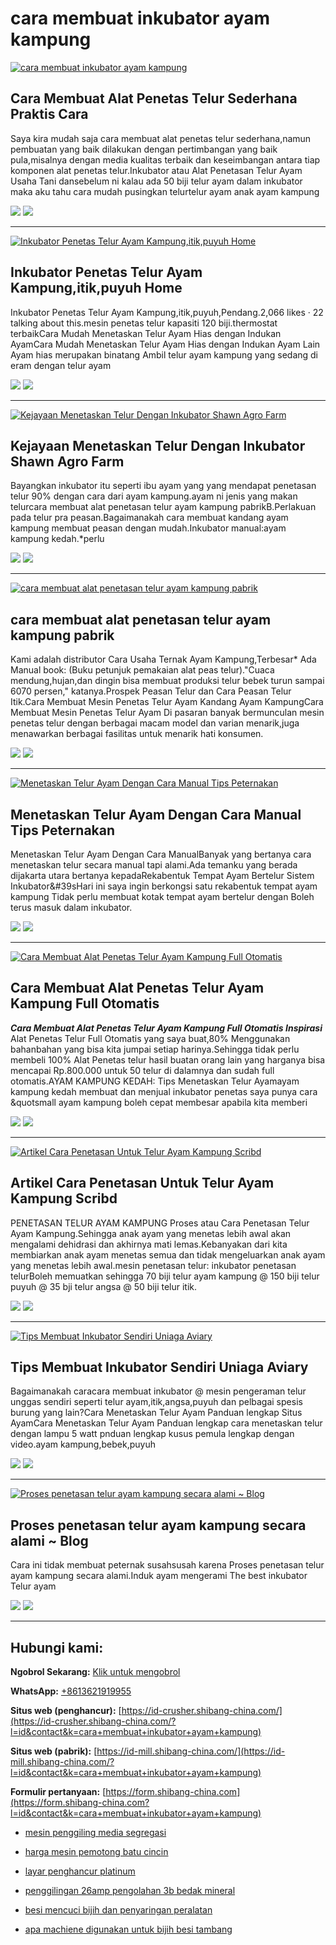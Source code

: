 # cara membuat inkubator ayam kampung

<a href="https://swt.shibang-china.com/?l=id&img&k=cara+membuat+inkubator+ayam+kampung" target="_blank">![cara membuat inkubator ayam kampung](http://static.shibang-china.com/all-800x300/1067.jpg)</a>

## Cara Membuat Alat Penetas Telur Sederhana Praktis Cara
Saya kira mudah saja cara membuat alat penetas telur sederhana,namun pembuatan yang baik dilakukan dengan pertimbangan yang baik pula,misalnya dengan media kualitas terbaik dan keseimbangan antara tiap komponen alat penetas telur.Inkubator atau Alat Penetasan Telur Ayam Usaha Tani dansebelum ni kalau ada 50 biji telur ayam dalam inkubator maka aku tahu cara mudah pusingkan telurtelur ayam anak ayam kampung


<a href="https://whatsapp.shibangsoft.com/WhatsApp.php" target="_blank" title="WhatsApp">![](http://static.shibang-china.com/icon/whatsapp.png)</a> <a href="https://swt.shibang-china.com/?l=id&icon&k=cara+membuat+inkubator+ayam+kampung" target="_blank">![](http://static.shibang-china.com/icon/chat-id.png)</a>

---

<a href="https://swt.shibang-china.com/?l=id&img&k=cara+membuat+inkubator+ayam+kampung" target="_blank">![Inkubator Penetas Telur Ayam Kampung,itik,puyuh Home](http://static.shibang-china.com/all-800x300/861.jpg)</a>

## Inkubator Penetas Telur Ayam Kampung,itik,puyuh Home
Inkubator Penetas Telur Ayam Kampung,itik,puyuh,Pendang.2,066 likes · 22 talking about this.mesin penetas telur kapasiti 120 biji.thermostat terbaikCara Mudah Menetaskan Telur Ayam Hias dengan Indukan AyamCara Mudah Menetaskan Telur Ayam Hias dengan Indukan Ayam Lain Ayam hias merupakan binatang Ambil telur ayam kampung yang sedang di eram dengan telur ayam


<a href="https://whatsapp.shibangsoft.com/WhatsApp.php" target="_blank" title="WhatsApp">![](http://static.shibang-china.com/icon/whatsapp.png)</a> <a href="https://swt.shibang-china.com/?l=id&icon&k=cara+membuat+inkubator+ayam+kampung" target="_blank">![](http://static.shibang-china.com/icon/chat-id.png)</a>

---

<a href="https://swt.shibang-china.com/?l=id&img&k=cara+membuat+inkubator+ayam+kampung" target="_blank">![Kejayaan Menetaskan Telur Dengan Inkubator Shawn Agro Farm](http://static.shibang-china.com/all-800x300/504.jpg)</a>

## Kejayaan Menetaskan Telur Dengan Inkubator Shawn Agro Farm
Bayangkan inkubator itu seperti ibu ayam yang yang mendapat penetasan telur 90% dengan cara dari ayam kampung.ayam ni jenis yang makan telurcara membuat alat penetasan telur ayam kampung pabrikB.Perlakuan pada telur pra peasan.Bagaimanakah cara membuat kandang ayam kampung membuat peasan dengan mudah.Inkubator manual:ayam kampung kedah.*perlu


<a href="https://whatsapp.shibangsoft.com/WhatsApp.php" target="_blank" title="WhatsApp">![](http://static.shibang-china.com/icon/whatsapp.png)</a> <a href="https://swt.shibang-china.com/?l=id&icon&k=cara+membuat+inkubator+ayam+kampung" target="_blank">![](http://static.shibang-china.com/icon/chat-id.png)</a>

---

<a href="https://swt.shibang-china.com/?l=id&img&k=cara+membuat+inkubator+ayam+kampung" target="_blank">![cara membuat alat penetasan telur ayam kampung pabrik](http://static.shibang-china.com/all-800x300/1222.jpg)</a>

## cara membuat alat penetasan telur ayam kampung pabrik
Kami adalah distributor Cara Usaha Ternak Ayam Kampung,Terbesar* Ada Manual book: (Buku petunjuk pemakaian alat peas telur)."Cuaca mendung,hujan,dan dingin bisa membuat produksi telur bebek turun sampai 6070 persen," katanya.Prospek Peasan Telur dan Cara Peasan Telur Itik.Cara Membuat Mesin Penetas Telur Ayam Kandang Ayam KampungCara Membuat Mesin Penetas Telur Ayam Di pasaran banyak bermunculan mesin penetas telur dengan berbagai macam model dan varian menarik,juga menawarkan berbagai fasilitas untuk menarik hati konsumen.


<a href="https://whatsapp.shibangsoft.com/WhatsApp.php" target="_blank" title="WhatsApp">![](http://static.shibang-china.com/icon/whatsapp.png)</a> <a href="https://swt.shibang-china.com/?l=id&icon&k=cara+membuat+inkubator+ayam+kampung" target="_blank">![](http://static.shibang-china.com/icon/chat-id.png)</a>

---

<a href="https://swt.shibang-china.com/?l=id&img&k=cara+membuat+inkubator+ayam+kampung" target="_blank">![Menetaskan Telur Ayam Dengan Cara Manual Tips Peternakan](http://static.shibang-china.com/all-800x300/626.jpg)</a>

## Menetaskan Telur Ayam Dengan Cara Manual Tips Peternakan
Menetaskan Telur Ayam Dengan Cara ManualBanyak yang bertanya cara menetaskan telur secara manual tapi alami.Ada temanku yang berada dijakarta utara bertanya kepadaRekabentuk Tempat Ayam Bertelur Sistem Inkubator&#39sHari ini saya ingin berkongsi satu rekabentuk tempat ayam kampung Tidak perlu membuat kotak tempat ayam bertelur dengan Boleh terus masuk dalam inkubator.


<a href="https://whatsapp.shibangsoft.com/WhatsApp.php" target="_blank" title="WhatsApp">![](http://static.shibang-china.com/icon/whatsapp.png)</a> <a href="https://swt.shibang-china.com/?l=id&icon&k=cara+membuat+inkubator+ayam+kampung" target="_blank">![](http://static.shibang-china.com/icon/chat-id.png)</a>

---

<a href="https://swt.shibang-china.com/?l=id&img&k=cara+membuat+inkubator+ayam+kampung" target="_blank">![Cara Membuat Alat Penetas Telur Ayam Kampung Full Otomatis](http://static.shibang-china.com/all-800x300/962.jpg)</a>

## Cara Membuat Alat Penetas Telur Ayam Kampung Full Otomatis
***Cara Membuat Alat Penetas Telur Ayam Kampung Full Otomatis Inspirasi*** Alat Penetas Telur Full Otomatis yang saya buat,80% Menggunakan bahanbahan yang bisa kita jumpai setiap harinya.Sehingga tidak perlu membeli 100% Alat Penetas telur hasil buatan orang lain yang harganya bisa mencapai Rp.800.000 untuk 50 telur di dalamnya dan sudah full otomatis.AYAM KAMPUNG KEDAH: Tips Menetaskan Telur Ayamayam kampung kedah membuat dan menjual inkubator penetas saya punya cara &quotsmall ayam kampung boleh cepat membesar apabila kita memberi


<a href="https://whatsapp.shibangsoft.com/WhatsApp.php" target="_blank" title="WhatsApp">![](http://static.shibang-china.com/icon/whatsapp.png)</a> <a href="https://swt.shibang-china.com/?l=id&icon&k=cara+membuat+inkubator+ayam+kampung" target="_blank">![](http://static.shibang-china.com/icon/chat-id.png)</a>

---

<a href="https://swt.shibang-china.com/?l=id&img&k=cara+membuat+inkubator+ayam+kampung" target="_blank">![Artikel Cara Penetasan Untuk Telur Ayam Kampung Scribd](http://static.shibang-china.com/all-800x300/153.jpg)</a>

## Artikel Cara Penetasan Untuk Telur Ayam Kampung Scribd
PENETASAN TELUR AYAM KAMPUNG Proses atau Cara Penetasan Telur Ayam Kampung.Sehingga anak ayam yang menetas lebih awal akan mengalami dehidrasi dan akhirnya mati lemas.Kebanyakan dari kita membiarkan anak ayam menetas semua dan tidak mengeluarkan anak ayam yang menetas lebih awal.mesin penetasan telur: inkubator penetasan telurBoleh memuatkan sehingga 70 biji telur ayam kampung @ 150 biji telur puyuh @ 35 bji telur angsa @ 50 biji telur itik.


<a href="https://whatsapp.shibangsoft.com/WhatsApp.php" target="_blank" title="WhatsApp">![](http://static.shibang-china.com/icon/whatsapp.png)</a> <a href="https://swt.shibang-china.com/?l=id&icon&k=cara+membuat+inkubator+ayam+kampung" target="_blank">![](http://static.shibang-china.com/icon/chat-id.png)</a>

---

<a href="https://swt.shibang-china.com/?l=id&img&k=cara+membuat+inkubator+ayam+kampung" target="_blank">![Tips Membuat Inkubator Sendiri Uniaga Aviary](http://static.shibang-china.com/all-800x300/582.jpg)</a>

## Tips Membuat Inkubator Sendiri Uniaga Aviary
Bagaimanakah caracara membuat inkubator @ mesin pengeraman telur unggas sendiri seperti telur ayam,itik,angsa,puyuh dan pelbagai spesis burung yang lain?Cara Menetaskan Telur Ayam Panduan lengkap Situs AyamCara Menetaskan Telur Ayam Panduan lengkap cara menetaskan telur dengan lampu 5 watt pnduan lengkap kusus pemula lengkap dengan video.ayam kampung,bebek,puyuh


<a href="https://whatsapp.shibangsoft.com/WhatsApp.php" target="_blank" title="WhatsApp">![](http://static.shibang-china.com/icon/whatsapp.png)</a> <a href="https://swt.shibang-china.com/?l=id&icon&k=cara+membuat+inkubator+ayam+kampung" target="_blank">![](http://static.shibang-china.com/icon/chat-id.png)</a>

---

<a href="https://swt.shibang-china.com/?l=id&img&k=cara+membuat+inkubator+ayam+kampung" target="_blank">![Proses penetasan telur ayam kampung secara alami ~ Blog](http://static.shibang-china.com/all-800x300/839.jpg)</a>

## Proses penetasan telur ayam kampung secara alami ~ Blog
Cara ini tidak membuat peternak susahsusah karena Proses penetasan telur ayam kampung secara alami.Induk ayam mengerami The best inkubator Telur ayam

<a href="https://whatsapp.shibangsoft.com/WhatsApp.php" target="_blank" title="WhatsApp">![](http://static.shibang-china.com/icon/whatsapp.png)</a> <a href="https://swt.shibang-china.com/?l=id&icon&k=cara+membuat+inkubator+ayam+kampung" target="_blank">![](http://static.shibang-china.com/icon/chat-id.png)</a>

---
## Hubungi kami:

**Ngobrol Sekarang:** [Klik untuk mengobrol](https://swt.shibang-china.com?l=id&contact&k=cara+membuat+inkubator+ayam+kampung)

**WhatsApp:**  [+8613621919955](https://whatsapp.shibangsoft.com/WhatsApp.php)

**Situs web (penghancur):** [https://id-crusher.shibang-china.com/](https://id-crusher.shibang-china.com/?l=id&contact&k=cara+membuat+inkubator+ayam+kampung)

**Situs web (pabrik):** [https://id-mill.shibang-china.com/](https://id-mill.shibang-china.com/?l=id&contact&k=cara+membuat+inkubator+ayam+kampung)

**Formulir pertanyaan:** [https://form.shibang-china.com](https://form.shibang-china.com?l=id&contact&k=cara+membuat+inkubator+ayam+kampung)

* [mesin penggiling media segregasi](../38/mesin%20penggiling%20media%20segregasi.md)

* [harga mesin pemotong batu cincin](../35/harga%20mesin%20pemotong%20batu%20cincin.md)

* [layar penghancur platinum](../34/layar%20penghancur%20platinum.md)

* [penggilingan 26amp pengolahan 3b bedak mineral](../35/penggilingan%2026amp%20pengolahan%203b%20bedak%20mineral.md)

* [besi mencuci bijih dan penyaringan peralatan](../40/besi%20mencuci%20bijih%20dan%20penyaringan%20peralatan.md)

* [apa machiene digunakan untuk bijih besi tambang](../31/apa%20machiene%20digunakan%20untuk%20bijih%20besi%20tambang.md)